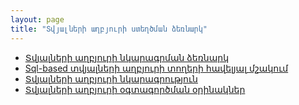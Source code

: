 ```yaml
---
layout: page
title: "Տվյալների աղբյուրի ստեղծման ձեռնարկ" 
---
```


* [Տվյալների աղբյուրի նկարագրման ձեռնարկ](definitions/ds_guide.md)
* [Sql-based տվյալների աղբյուրի տողերի հավելյալ մշակում](definitions/ds_guide_row_processing.md)
* [Տվյալների աղբյուրի նկարագրություն](definitions/ds.md)
* [Տվյալների աղբյուրի օգտագործման օրինակներ](examples/ds.md)
